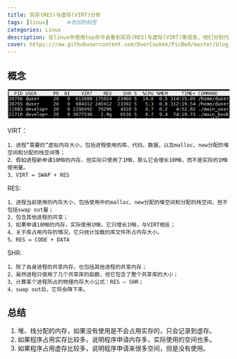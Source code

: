 ```yaml
---
title: 实存(RES)与虚存(VIRT)分析
tags: [linux]      #添加的标签
categories: Linux
description: 在linux中使用top命令会看到实存(RES)与虚存(VIRT)等信息，他们分别代表着什么意思呢？
cover: https://raw.githubusercontent.com/OverCookkk/PicBed/master/blog_cover_images/391060.jpeg
---
```




## 概念

![linux_top](https://raw.githubusercontent.com/OverCookkk/PicBed/master/blogImg/linux_top.png)

VIRT：

```text
1、进程“需要的”虚拟内存大小，包括进程使用的库、代码、数据，以及malloc、new分配的堆空间和分配的栈空间等；
2、假如进程新申请10MB的内存，但实际只使用了1MB，那么它会增长10MB，而不是实际的1MB使用量。
3、VIRT = SWAP + RES
```



RES:

```text
1、进程当前使用的内存大小，包括使用中的malloc、new分配的堆空间和分配的栈空间，但不包括swap out量；
2、包含其他进程的共享；
3、如果申请10MB的内存，实际使用1MB，它只增长1MB，与VIRT相反；
4、关于库占用内存的情况，它只统计加载的库文件所占内存大小。
5、RES = CODE + DATA
```



SHR:

```text
1、除了自身进程的共享内存，也包括其他进程的共享内存；
2、虽然进程只使用了几个共享库的函数，但它包含了整个共享库的大小；
3、计算某个进程所占的物理内存大小公式：RES – SHR；
4、swap out后，它将会降下来。
```



## 总结

1. 堆、栈分配的内存，如果没有使用是不会占用实存的，只会记录到虚存。
2. 如果程序占用实存比较多，说明程序申请内存多，实际使用的空间也多。
3. 如果程序占用虚存比较多，说明程序申请来很多空间，但是没有使用。
